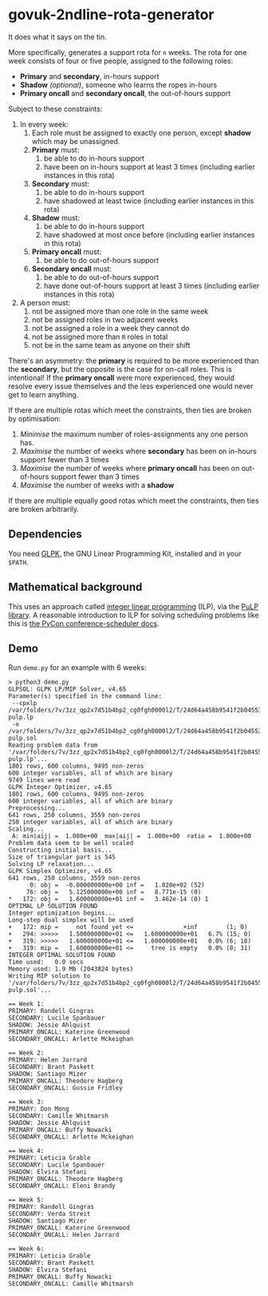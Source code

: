 govuk-2ndline-rota-generator
============================

It does what it says on the tin.

More specifically, generates a support rota for `n` weeks.  The rota
for one week consists of four or five people, assigned to the
following roles:

- **Primary** and **secondary**, in-hours support
- **Shadow** *(optional)*, someone who learns the ropes in-hours
- **Primary oncall** and **secondary oncall**, the out-of-hours support

Subject to these constraints:

1. In every week:
   1. Each role must be assigned to exactly one person, except **shadow** which may be unassigned.
   2. **Primary** must:
      1. be able to do in-hours support
      2. have been on in-hours support at least 3 times (including earlier instances in this rota)
   3. **Secondary** must:
      1. be able to do in-hours support
      2. have shadowed at least twice (including earlier instances in this rota)
   4. **Shadow** must:
      1. be able to do in-hours support
      2. have shadowed at most once before (including earlier instances in this rota)
   5. **Primary oncall** must:
      1. be able to do out-of-hours support
   6. **Secondary oncall** must:
      1. be able to do out-of-hours support
      2. have done out-of-hours support at least 3 times (including earlier instances in this rota)
2. A person must:
   1. not be assigned more than one role in the same week
   2. not be assigned roles in two adjacent weeks
   3. not be assigned a role in a week they cannot do
   4. not be assigned more than `R` roles in total
   5. not be in the same team as anyone on their shift

There's an asymmetry: the **primary** is required to be more
experienced than the **secondary**, but the opposite is the case for
on-call roles.  This is intentional!  If the **primary oncall** were
more experienced, they would resolve every issue themselves and the
less experienced one would never get to learn anything.

If there are multiple rotas which meet the constraints, then ties are
broken by optimisation:

1. *Minimise* the maximum number of roles-assignments any one person has.
2. *Maximise* the number of weeks where **secondary** has been on in-hours support fewer than 3 times
3. *Maximise* the number of weeks where **primary oncall** has been on out-of-hours support fewer than 3 times
4. *Maximise* the number of weeks with a **shadow**

If there are multiple equally good rotas which meet the constraints,
then ties are broken arbitrarily.

## Dependencies

You need [GLPK][], the GNU Linear Programming Kit, installed and in
your `$PATH`.

[GLPK]: https://www.gnu.org/software/glpk/

## Mathematical background

This uses an approach called [integer linear programming][] (ILP), via
the [PuLP library][].  A reasonable introduction to ILP for solving
scheduling problems like this is [the PyCon conference-scheduler
docs][].

[integer linear programming]: https://en.wikipedia.org/wiki/Integer_programming
[PuLP library]: https://pythonhosted.org/PuLP/
[the PyCon conference-scheduler docs]: https://conference-scheduler.readthedocs.io/en/latest/background/mathematical_model.html

## Demo

Run `demo.py` for an example with 6 weeks:

```
> python3 demo.py
GLPSOL: GLPK LP/MIP Solver, v4.65
Parameter(s) specified in the command line:
 --cpxlp /var/folders/7v/3zz_qp2x7d51b4bp2_cg0fgh0000l2/T/24d64a458b9541f2b0455378c8e174a2-pulp.lp
 -o /var/folders/7v/3zz_qp2x7d51b4bp2_cg0fgh0000l2/T/24d64a458b9541f2b0455378c8e174a2-pulp.sol
Reading problem data from '/var/folders/7v/3zz_qp2x7d51b4bp2_cg0fgh0000l2/T/24d64a458b9541f2b0455378c8e174a2-pulp.lp'...
1801 rows, 600 columns, 9495 non-zeros
600 integer variables, all of which are binary
9749 lines were read
GLPK Integer Optimizer, v4.65
1801 rows, 600 columns, 9495 non-zeros
600 integer variables, all of which are binary
Preprocessing...
641 rows, 250 columns, 3559 non-zeros
250 integer variables, all of which are binary
Scaling...
 A: min|aij| =  1.000e+00  max|aij| =  1.000e+00  ratio =  1.000e+00
Problem data seem to be well scaled
Constructing initial basis...
Size of triangular part is 545
Solving LP relaxation...
GLPK Simplex Optimizer, v4.65
641 rows, 250 columns, 3559 non-zeros
      0: obj =  -0.000000000e+00 inf =   1.020e+02 (52)
     76: obj =   5.125000000e+00 inf =   8.771e-15 (0)
*   172: obj =   1.600000000e+01 inf =   3.462e-14 (0) 1
OPTIMAL LP SOLUTION FOUND
Integer optimization begins...
Long-step dual simplex will be used
+   172: mip =     not found yet <=              +inf        (1; 0)
+   294: >>>>>   1.500000000e+01 <=   1.600000000e+01   6.7% (15; 0)
+   319: >>>>>   1.600000000e+01 <=   1.600000000e+01   0.0% (6; 18)
+   319: mip =   1.600000000e+01 <=     tree is empty   0.0% (0; 31)
INTEGER OPTIMAL SOLUTION FOUND
Time used:   0.0 secs
Memory used: 1.9 Mb (2043824 bytes)
Writing MIP solution to '/var/folders/7v/3zz_qp2x7d51b4bp2_cg0fgh0000l2/T/24d64a458b9541f2b0455378c8e174a2-pulp.sol'...

== Week 1:
PRIMARY: Randell Gingras
SECONDARY: Lucile Spanbauer
SHADOW: Jessie Ahlquist
PRIMARY_ONCALL: Katerine Greenwood
SECONDARY_ONCALL: Arlette Mckeighan

== Week 2:
PRIMARY: Helen Jarrard
SECONDARY: Brant Paskett
SHADOW: Santiago Mizer
PRIMARY_ONCALL: Theodore Hagberg
SECONDARY_ONCALL: Gussie Fridley

== Week 3:
PRIMARY: Don Mong
SECONDARY: Camille Whitmarsh
SHADOW: Jessie Ahlquist
PRIMARY_ONCALL: Buffy Nowacki
SECONDARY_ONCALL: Arlette Mckeighan

== Week 4:
PRIMARY: Leticia Grable
SECONDARY: Lucile Spanbauer
SHADOW: Elvira Stefani
PRIMARY_ONCALL: Theodore Hagberg
SECONDARY_ONCALL: Eleni Brandy

== Week 5:
PRIMARY: Randell Gingras
SECONDARY: Verda Streit
SHADOW: Santiago Mizer
PRIMARY_ONCALL: Katerine Greenwood
SECONDARY_ONCALL: Helen Jarrard

== Week 6:
PRIMARY: Leticia Grable
SECONDARY: Brant Paskett
SHADOW: Elvira Stefani
PRIMARY_ONCALL: Buffy Nowacki
SECONDARY_ONCALL: Camille Whitmarsh
```
